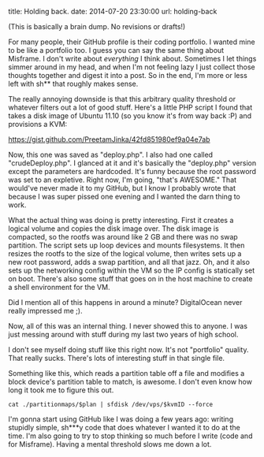 title: Holding back.
date: 2014-07-20 23:30:00
url: holding-back

(This is basically a brain dump. No revisions or drafts!)

For many people, their GitHub profile is their coding portfolio. I wanted mine to be like a portfolio too. I guess you can say the same thing about Misframe. I don't write about *everything* I think about. Sometimes I let things simmer around in my head, and when I'm not feeling lazy I just collect those thoughts together and digest it into a post. So in the end, I'm more or less left with sh** that roughly makes sense.

The really annoying downside is that this arbitrary quality threshold or whatever filters out a lot of good stuff. Here's a little PHP script I found that takes a disk image of Ubuntu 11.10 (so you know it's from way back :P) and provisions a KVM:

https://gist.github.com/PreetamJinka/42fd851980ef9a04e7ab

Now, this one was saved as "deploy.php". I also had one called "crudeDeploy.php". I glanced at it and it's basically the "deploy.php" version except the parameters are hardcoded. It's funny because the root password was set to an expletive. Right now, I'm going, "that's AWESOME." That would've never made it to my GitHub, but I know I probably wrote that because I was super pissed one evening and I wanted the darn thing to work.

What the actual thing was doing is pretty interesting. First it creates a logical volume and copies the disk image over. The disk image is compacted, so the rootfs was around like 2 GB and there was no swap partition. The script sets up loop devices and mounts filesystems. It then resizes the rootfs to the size of the logical volume, then writes sets up a new root password, adds a swap partition, and all that jazz. Oh, and it also sets up the networking config within the VM so the IP config is statically set on boot. There's also some stuff that goes on in the host machine to create a shell environment for the VM.

Did I mention all of this happens in around a minute? DigitalOcean never really impressed me ;).

Now, all of this was an internal thing. I never showed this to anyone. I was just messing around with stuff during my last two years of high school.

I don't see myself doing stuff like this right now. It's not "portfolio" quality. That really sucks. There's lots of interesting stuff in that single file.

Something like this, which reads a partition table off a file and modifies a block device's partition table to match, is awesome. I don't even know how long it took me to figure this out.

```
cat ./partitionmaps/$plan | sfdisk /dev/vps/$kvmID --force
```

I'm gonna start using GitHub like I was doing a few years ago: writing stupidly simple, sh***y code that does whatever I wanted it to do at the time. I'm also going to try to stop thinking so much before I write (code and for Misframe). Having a mental threshold slows me down a lot.
